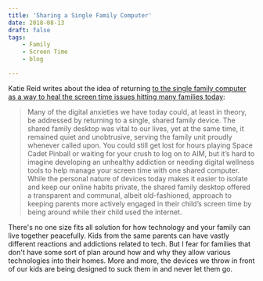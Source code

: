 ```yaml
---
title: 'Sharing a Single Family Computer'
date: 2018-08-13
draft: false
tags: 
    - Family
    - Screen Time
    - blog

---
```


Katie Reid writes about the idea of returning [to the single family computer as a way to heal the screen time issues hitting many families today](https://www.theverge.com/2018/8/9/17661466/shared-family-computer):

> Many of the digital anxieties we have today could, at least in theory, be addressed by returning to a single, shared family device. The shared family desktop was vital to our lives, yet at the same time, it remained quiet and unobtrusive, serving the family unit proudly whenever called upon. You could still get lost for hours playing Space Cadet Pinball or waiting for your crush to log on to AIM, but it’s hard to imagine developing an unhealthy addiction or needing digital wellness tools to help manage your screen time with one shared computer. While the personal nature of devices today makes it easier to isolate and keep our online habits private, the shared family desktop offered a transparent and communal, albeit old-fashioned, approach to keeping parents more actively engaged in their child’s screen time by being around while their child used the internet.

There's no one size fits all solution for how technology and your family can live together peacefully. Kids from the same parents can have vastly different reactions and addictions related to tech. But I fear for families that don't have some sort of plan around how and why they allow various technologies into their homes. More and more, the devices we throw in front of our kids are being designed to suck them in and never let them go.